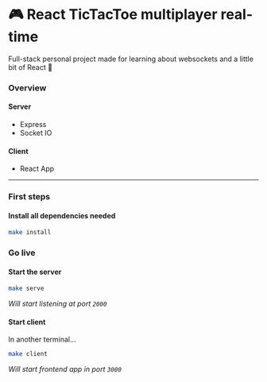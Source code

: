 # 🎮 React TicTacToe multiplayer real-time
Full-stack personal project made for learning about websockets and a little bit of React 🙂

### Overview
#### Server
- Express
- Socket IO
#### Client
- React App

---

### First steps
#### Install all dependencies needed 
```bash
make install
```
### Go live
#### Start the server
```bash
make serve
```
_Will start listening at port `2000`_

#### Start client
In another terminal...

```bash
make client
```
_Will start frontend app in port `3000`_
